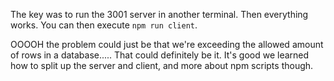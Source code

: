 
The key was to run the 3001 server in another terminal. Then everything works. You can then execute `npm run client`.

OOOOH the problem could just be that we're exceeding the allowed amount of rows in a database..... That could definitely be it. It's good we learned how to split up the server and client, and more about npm scripts though.